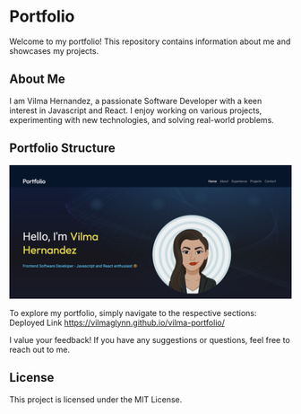 # Portfolio

Welcome to my portfolio! This repository contains information about me and showcases my projects.

## About Me

I am Vilma Hernandez, a passionate Software Developer with a keen interest in Javascript and React. I enjoy working on various projects, experimenting with new technologies, and solving real-world problems.

## Portfolio Structure

![portfolio](./src/assets/screenshot.png)

To explore my portfolio, simply navigate to the respective sections:
Deployed Link https://vilmaglynn.github.io/vilma-portfolio/

I value your feedback! If you have any suggestions or questions, feel free to reach out to me.

## License

This project is licensed under the MIT License.
